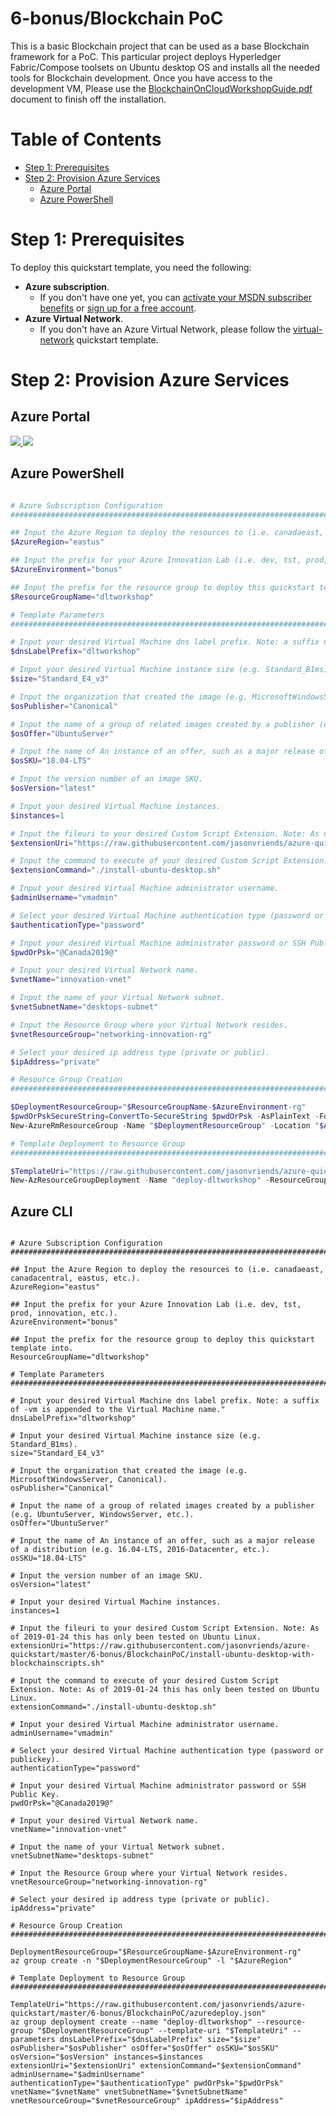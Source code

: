 # 6-bonus/Blockchain PoC

This is a basic Blockchain project that can be used as a base Blockchain framework for a PoC. This particular project deploys Hyperledger Fabric/Compose toolsets on Ubuntu desktop OS and installs all the needed tools for Blockchain development.  Once you have access to the development VM, Please use the <a href="https://raw.githubusercontent.com/jasonvriends/azure-quickstart/master/6-bonus/BlockchainPoC/BlockchainOnCloudWorkshopGuide.pdf">BlockchainOnCloudWorkshopGuide.pdf</a> document to finish off the installation. 

# Table of Contents

-   [Step 1: Prerequisites](#step-1-prerequisites)
-   [Step 2: Provision Azure Services](#step-2-provision-azure-services)
    -   [Azure Portal](#azure-portal)
    -   [Azure PowerShell](#azure-powershell)

# Step 1: Prerequisites

To deploy this quickstart template, you need the following:
* **Azure subscription**. 
  * If you don't have one yet, you can <a href="https://azure.microsoft.com/pricing/member-offers/msdn-benefits-details/">activate your MSDN subscriber benefits</a> or <a href="https://azure.microsoft.com/free">sign up for a free account</a>.
* **Azure Virtual Network**. 
  * If you don't have an Azure Virtual Network, please follow the <a href="https://github.com/jasonvriends/azure-quickstart/tree/master/2-virtual-network">virtual-network</a> quickstart template.

# Step 2: Provision Azure Services

## Azure Portal

<a href="https://portal.azure.com/#create/Microsoft.Template/uri/https%3A%2F%2Fraw.githubusercontent.com%2Fjasonvriends%2Fazure-quickstart%2Fmaster%2F6-bonus%2FBlockchainPoC%2Fazuredeploy.json" target="_blank">
    <img src="http://azuredeploy.net/deploybutton.png"/>
</a>
<a href="http://armviz.io/#/?load=https%3A%2F%2Fraw.githubusercontent.com%2Fjasonvriends%2Fazure-quickstart%2Fmaster%2F6-bonus%2FBlockchainPoC%2Fazuredeploy.json"  target="_blank">
    <img src="http://armviz.io/visualizebutton.png"/>
</a><br/>

## Azure PowerShell

```powershell

# Azure Subscription Configuration
##################################################################################################################

## Input the Azure Region to deploy the resources to (i.e. canadaeast, canadacentral, eastus, etc.).
$AzureRegion="eastus"

## Input the prefix for your Azure Innovation Lab (i.e. dev, tst, prod, innovation, etc.).
$AzureEnvironment="bonus"

## Input the prefix for the resource group to deploy this quickstart template into.
$ResourceGroupName="dltworkshop"

# Template Parameters
##################################################################################################################

# Input your desired Virtual Machine dns label prefix. Note: a suffix of -vm is appended to the Virtual Machine name."
$dnsLabelPrefix="dltworkshop"

# Input your desired Virtual Machine instance size (e.g. Standard_B1ms).
$size="Standard_E4_v3"

# Input the organization that created the image (e.g. MicrosoftWindowsServer, Canonical).
$osPublisher="Canonical"

# Input the name of a group of related images created by a publisher (e.g. UbuntuServer, WindowsServer, etc.).
$osOffer="UbuntuServer"

# Input the name of An instance of an offer, such as a major release of a distribution (e.g. 16.04-LTS, 2016-Datacenter, etc.).
$osSKU="18.04-LTS"

# Input the version number of an image SKU.
$osVersion="latest"

# Input your desired Virtual Machine instances.
$instances=1

# Input the fileuri to your desired Custom Script Extension. Note: As of 2019-01-24 this has only been tested on Ubuntu Linux.
$extensionUri="https://raw.githubusercontent.com/jasonvriends/azure-quickstart/master/6-bonus/BlockchainPoC/install-ubuntu-desktop-with-blockchainscripts.sh"

# Input the command to execute of your desired Custom Script Extension. Note: As of 2019-01-24 this has only been tested on Ubuntu Linux.
$extensionCommand="./install-ubuntu-desktop.sh"

# Input your desired Virtual Machine administrator username.
$adminUsername="vmadmin"

# Select your desired Virtual Machine authentication type (password or publickey).
$authenticationType="password"

# Input your desired Virtual Machine administrator password or SSH Public Key.
$pwdOrPsk="@Canada2019@"

# Input your desired Virtual Network name.
$vnetName="innovation-vnet"

# Input the name of your Virtual Network subnet.
$vnetSubnetName="desktops-subnet"

# Input the Resource Group where your Virtual Network resides.
$vnetResourceGroup="networking-innovation-rg"

# Select your desired ip address type (private or public).
$ipAddress="private"

# Resource Group Creation
##################################################################################################################

$DeploymentResourceGroup="$ResourceGroupName-$AzureEnvironment-rg"
$pwdOrPskSecureString=ConvertTo-SecureString $pwdOrPsk -AsPlainText -Force
New-AzureRmResourceGroup -Name "$DeploymentResourceGroup" -Location "$AzureRegion"

# Template Deployment to Resource Group
##################################################################################################################

$TemplateUri="https://raw.githubusercontent.com/jasonvriends/azure-quickstart/master/6-bonus/BlockchainPoC/azuredeploy.json"
New-AzResourceGroupDeployment -Name "deploy-dltworkshop" -ResourceGroupName "$DeploymentResourceGroup" -TemplateUri "$TemplateUri" -dnsLabelPrefix "$dnsLabelPrefix" -size "$size" -ospublisher "$osPublisher" -osOffer "$osOffer" -osSKU "$osSKU" -osVersion "$osVersion" -instances $instances -extensionUri "$extensionUri" -extensionCommand "$extensionCommand" -adminUsername "$adminUsername" -authenticationType "$authenticationType" -pwdOrPsk $pwdOrPskSecureString -vnetName "$vnetName" -vnetSubnetName "$vnetSubnetName" -vnetResourceGroup "$vnetResourceGroup" -ipAddress "$ipAddress"


```

## Azure CLI

```shell

# Azure Subscription Configuration
##################################################################################################################

## Input the Azure Region to deploy the resources to (i.e. canadaeast, canadacentral, eastus, etc.).
AzureRegion="eastus"

## Input the prefix for your Azure Innovation Lab (i.e. dev, tst, prod, innovation, etc.).
AzureEnvironment="bonus"

## Input the prefix for the resource group to deploy this quickstart template into.
ResourceGroupName="dltworkshop"

# Template Parameters
##################################################################################################################

# Input your desired Virtual Machine dns label prefix. Note: a suffix of -vm is appended to the Virtual Machine name."
dnsLabelPrefix="dltworkshop"

# Input your desired Virtual Machine instance size (e.g. Standard_B1ms).
size="Standard_E4_v3"

# Input the organization that created the image (e.g. MicrosoftWindowsServer, Canonical).
osPublisher="Canonical"

# Input the name of a group of related images created by a publisher (e.g. UbuntuServer, WindowsServer, etc.).
osOffer="UbuntuServer"

# Input the name of An instance of an offer, such as a major release of a distribution (e.g. 16.04-LTS, 2016-Datacenter, etc.).
osSKU="18.04-LTS"

# Input the version number of an image SKU.
osVersion="latest"

# Input your desired Virtual Machine instances.
instances=1

# Input the fileuri to your desired Custom Script Extension. Note: As of 2019-01-24 this has only been tested on Ubuntu Linux.
extensionUri="https://raw.githubusercontent.com/jasonvriends/azure-quickstart/master/6-bonus/BlockchainPoC/install-ubuntu-desktop-with-blockchainscripts.sh"

# Input the command to execute of your desired Custom Script Extension. Note: As of 2019-01-24 this has only been tested on Ubuntu Linux.
extensionCommand="./install-ubuntu-desktop.sh"

# Input your desired Virtual Machine administrator username.
adminUsername="vmadmin"

# Select your desired Virtual Machine authentication type (password or publickey).
authenticationType="password"

# Input your desired Virtual Machine administrator password or SSH Public Key.
pwdOrPsk="@Canada2019@"

# Input your desired Virtual Network name.
vnetName="innovation-vnet"

# Input the name of your Virtual Network subnet.
vnetSubnetName="desktops-subnet"

# Input the Resource Group where your Virtual Network resides.
vnetResourceGroup="networking-innovation-rg"

# Select your desired ip address type (private or public).
ipAddress="private"

# Resource Group Creation
##################################################################################################################

DeploymentResourceGroup="$ResourceGroupName-$AzureEnvironment-rg"
az group create -n "$DeploymentResourceGroup" -l "$AzureRegion"

# Template Deployment to Resource Group
##################################################################################################################

TemplateUri="https://raw.githubusercontent.com/jasonvriends/azure-quickstart/master/6-bonus/BlockchainPoC/azuredeploy.json"
az group deployment create --name "deploy-dltworkshop" --resource-group "$DeploymentResourceGroup" --template-uri "$TemplateUri" --parameters dnsLabelPrefix="$dnsLabelPrefix" size="$size" osPublisher="$osPublisher" osOffer="$osOffer" osSKU="$osSKU" osVersion="$osVersion" instances=$instances extensionUri="$extensionUri" extensionCommand="$extensionCommand" adminUsername="$adminUsername" authenticationType="$authenticationType" pwdOrPsk="$pwdOrPsk" vnetName="$vnetName" vnetSubnetName="$vnetSubnetName" vnetResourceGroup="$vnetResourceGroup" ipAddress="$ipAddress"


```


